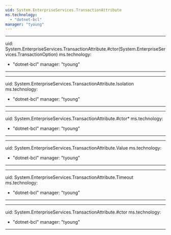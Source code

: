 ```yaml
---
uid: System.EnterpriseServices.TransactionAttribute
ms.technology: 
  - "dotnet-bcl"
manager: "tyoung"
---
```


---
uid: System.EnterpriseServices.TransactionAttribute.#ctor(System.EnterpriseServices.TransactionOption)
ms.technology: 
  - "dotnet-bcl"
manager: "tyoung"
---

---
uid: System.EnterpriseServices.TransactionAttribute.Isolation
ms.technology: 
  - "dotnet-bcl"
manager: "tyoung"
---

---
uid: System.EnterpriseServices.TransactionAttribute.#ctor*
ms.technology: 
  - "dotnet-bcl"
manager: "tyoung"
---

---
uid: System.EnterpriseServices.TransactionAttribute.Value
ms.technology: 
  - "dotnet-bcl"
manager: "tyoung"
---

---
uid: System.EnterpriseServices.TransactionAttribute.Timeout
ms.technology: 
  - "dotnet-bcl"
manager: "tyoung"
---

---
uid: System.EnterpriseServices.TransactionAttribute.#ctor
ms.technology: 
  - "dotnet-bcl"
manager: "tyoung"
---

